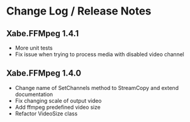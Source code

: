 Change Log / Release Notes
==========================

## Xabe.FFMpeg 1.4.1

* More unit tests
* Fix issue when trying to process media with disabled video channel

## Xabe.FFMpeg 1.4.0

* Change name of SetChannels method to StreamCopy and extend documentation
* Fix changing scale of output video
* Add ffmpeg predefined video size
* Refactor VideoSize class